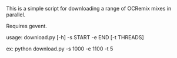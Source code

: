 This is a simple script for downloading a range of OCRemix mixes in parallel.

Requires gevent.

usage: download.py [-h] -s START -e END [-t THREADS]

ex: python download.py -s 1000 -e 1100 -t 5
